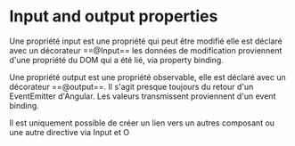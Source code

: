 # Input and output properties
Une propriété input est une propriété qui peut être modifié elle est déclaré avec un décorateur ==@Input== les données de modification proviennent d'une propriété du DOM qui a été lié, via property binding.

Une propriété output est une propriété observable, elle est déclaré avec un décorateur ==@output==. Il s'agit presque toujours du retour d'un EventEmitter d'Angular. Les valeurs transmissent proviennent d'un event binding.

Il est uniquement possible de créer un lien vers un autres composant ou une autre directive via Input et O
<!--stackedit_data:
eyJoaXN0b3J5IjpbMjA5NDY5MTc5LC0yMDg4NzQ2NjEyXX0=
-->